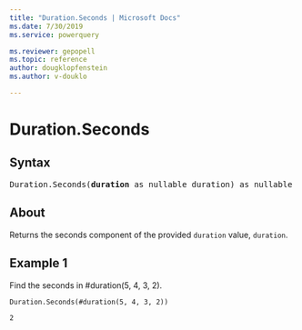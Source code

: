 ```yaml
---
title: "Duration.Seconds | Microsoft Docs"
ms.date: 7/30/2019
ms.service: powerquery

ms.reviewer: gepopell
ms.topic: reference
author: dougklopfenstein
ms.author: v-douklo

---
```

# Duration.Seconds

## Syntax

<pre>
Duration.Seconds(<b>duration</b> as nullable duration) as nullable number
</pre>
  
## About  
Returns the seconds component of the provided `duration` value, `duration`.

## Example 1
Find the seconds in #duration(5, 4, 3, 2).

```powerquery-m
Duration.Seconds(#duration(5, 4, 3, 2))
```

`2`
